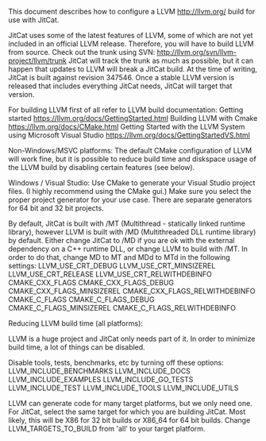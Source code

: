This document describes how to configure a LLVM http://llvm.org/ build for use with JitCat.

JitCat uses some of the latest features of LLVM, some of which are not yet included in an official LLVM release.
Therefore, you will have to build LLVM from source. Check out the trunk using SVN:
http://llvm.org/svn/llvm-project/llvm/trunk
JitCat will track the trunk as much as possible, but it can happen that updates to LLVM will break a JitCat build.
At the time of writing, JitCat is built against revision 347546.
Once a stable LLVM version is released that includes everything JitCat needs, JitCat will target that version.


For building LLVM first of all refer to LLVM build documentation:
Getting started https://llvm.org/docs/GettingStarted.html
Building LLVM with Cmake https://llvm.org/docs/CMake.html
Getting Started with the LLVM System using Microsoft Visual Studio https://llvm.org/docs/GettingStartedVS.html

Non-Windows/MSVC platforms:
The default CMake configuration of LLVM will work fine, but it is possible to reduce build time and diskspace usage of the LLVM build by disabling certain features (see below).

Windows / Visual Studio:
Use CMake to generate your Visual Studio project files. (I highly recommend using the CMake gui.)
Make sure you select the proper project generator for your use case. There are separate generators for 64 bit and 32 bit projects.

By default, JitCat is built with /MT (Multithread - statically linked runtime library), however LLVM is built with /MD (Multithreaded DLL runtime library) by default.
Either change JitCat to /MD if you are ok with the external dependency on a C++ runtime DLL, or change LLVM to build with /MT.
In order to do that, change MD to MT and MDd to MTd in the following settings:
LLVM_USE_CRT_DEBUG
LLVM_USE_CRT_MINSIZEREL
LLVM_USE_CRT_RELEASE
LLVM_USE_CRT_RELWITHDEBINFO
CMAKE_CXX_FLAGS
CMAKE_CXX_FLAGS_DEBUG
CMAKE_CXX_FLAGS_MINSIZEREL
CMAKE_CXX_FLAGS_RELWITHDEBINFO
CMAKE_C_FLAGS
CMAKE_C_FLAGS_DEBUG
CMAKE_C_FLAGS_MINSIZEREL
CMAKE_C_FLAGS_RELWITHDEBINFO


Reducing LLVM build time (all platforms):

LLVM is a huge project and JitCat only needs part of it.
In order to minimize build time, a lot of things can be disabled.

Disable tools, tests, benchmarks, etc by turning off these options:
LLVM_INCLUDE_BENCHMARKS
LLVM_INCLUDE_DOCS
LLVM_INCLUDE_EXAMPLES
LLVM_INCLUDE_GO_TESTS
LLVM_INCLUDE_TEST
LLVM_INCLUDE_TOOLS
LLVM_INCLUDE_UTILS

LLVM can generate code for many target platforms, but we only need one.
For JitCat, select the same target for which you are building JitCat.
Most likely, this will be X86 for 32 bit builds or X86_64 for 64 bit builds.
Change LLVM_TARGETS_TO_BUILD from 'all' to your target platform.